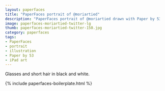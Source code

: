 ```yaml
---
layout: paperfaces
title: "PaperFaces portrait of @moriartied"
description: "PaperFaces portrait of @moriartied drawn with Paper by 53 on an iPad."
image: paperfaces-moriartied-twitter-lg
thumb: paperfaces-moriartied-twitter-150.jpg
category: paperfaces
tags: 
- PaperFaces
- portrait
- illustration
- Paper by 53
- iPad art
---
```


Glasses and short hair in black and white.

{% include paperfaces-boilerplate.html %}